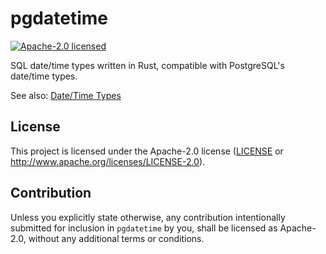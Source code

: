 # pgdatetime

[![Apache-2.0 licensed](https://img.shields.io/badge/license-Apache--2.0-blue.svg)](LICENSE)

SQL date/time types written in Rust, compatible with PostgreSQL's date/time types.

See also: [Date/Time Types](https://www.postgresql.org/docs/current/datatype-datetime.html)

## License

This project is licensed under the Apache-2.0 license ([LICENSE](LICENSE) or <http://www.apache.org/licenses/LICENSE-2.0>).

## Contribution

Unless you explicitly state otherwise, any contribution intentionally submitted
for inclusion in `pgdatetime` by you, shall be licensed as Apache-2.0, without any additional
terms or conditions.
